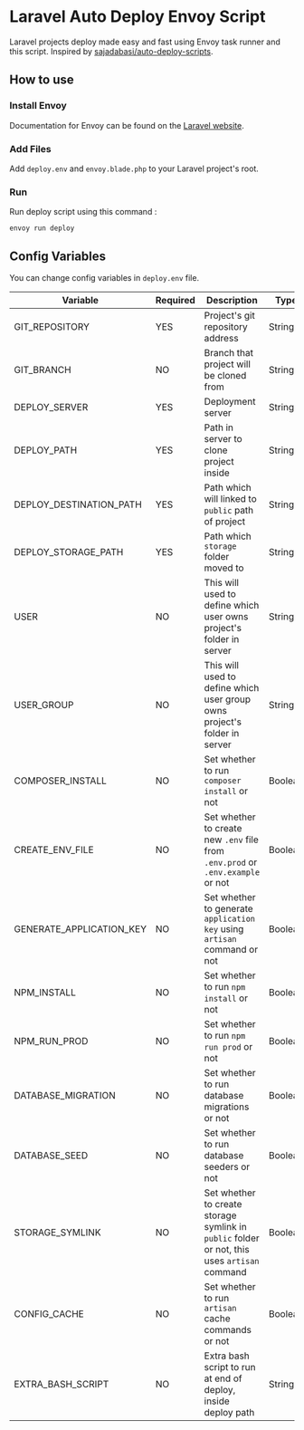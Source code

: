 # Laravel Auto Deploy Envoy Script
Laravel projects deploy made easy and fast using Envoy task runner and this script.
Inspired by [sajadabasi/auto-deploy-scripts](https://github.com/sajadabasi/auto-deploy-scripts).
## How to use
### Install Envoy
Documentation for Envoy can be found on the [Laravel website](https://laravel.com/docs/8.x/envoy).
### Add Files
Add `deploy.env` and `envoy.blade.php` to your Laravel project's root.
### Run
Run deploy script using this command :

    envoy run deploy

## Config Variables
You can change config variables in `deploy.env` file.

| Variable                 | Required | Description                                                                                     | Type    | Default | Example                                           |
|--------------------------|----------|-------------------------------------------------------------------------------------------------|---------|---------|---------------------------------------------------|
| GIT_REPOSITORY           | YES      | Project's git repository address                                                                | String  |         | https://github.com/arsamme/my-laravel-project.git |
| GIT_BRANCH               | NO       | Branch that project will be cloned from                                                         | String  | master  | develop                                           |
| DEPLOY_SERVER            | YES      | Deployment server                                                                               | String  |         | root@127.0.0.1                                    |
| DEPLOY_PATH              | YES      | Path in server to clone project inside                                                          | String  |         | /home/arsam/web/arsam.me/                         |
| DEPLOY_DESTINATION_PATH  | YES      | Path which will linked to `public` path of project                                              | String  |         | /home/arsam/web/arsam.me/public_html/             |
| DEPLOY_STORAGE_PATH      | YES      | Path which `storage` folder moved to                                                            | String  |         | /home/arsam/web/arsam.me/storage/                 |
| USER                     | NO       | This will used to define which user owns project's folder in server                             | String  | root    | admin                                             |
| USER_GROUP               | NO       | This will used to define which user group owns project's folder in server                       | String  | root    | admin                                             |
| COMPOSER_INSTALL         | NO       | Set whether to run `composer install` or not                                                    | Boolean | true    |                                                   |
| CREATE_ENV_FILE          | NO       | Set whether to create new `.env` file from `.env.prod` or `.env.example` or not                 | Boolean | true    |                                                   |
| GENERATE_APPLICATION_KEY | NO       | Set whether to generate `application key` using `artisan` command or not                        | Boolean | true    |                                                   |
| NPM_INSTALL              | NO       | Set whether to run `npm install` or not                                                         | Boolean | true    |                                                   |
| NPM_RUN_PROD             | NO       | Set whether to run `npm run prod` or not                                                        | Boolean | true    |                                                   |
| DATABASE_MIGRATION       | NO       | Set whether to run database migrations or not                                                   | Boolean | false   |                                                   |
| DATABASE_SEED            | NO       | Set whether to run database seeders or not                                                      | Boolean | false   |                                                   |
| STORAGE_SYMLINK          | NO       | Set whether to create storage symlink in `public` folder or not, this uses `artisan` command    | Boolean | true    |                                                   |
| CONFIG_CACHE             | NO       | Set whether to run `artisan` cache commands or not                                              | Boolean | true    |                                                   |
| EXTRA_BASH_SCRIPT        | NO       | Extra bash script to run at end of deploy, inside deploy path                                   | String  |         | ls -la                                            |
